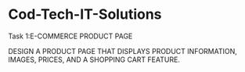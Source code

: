# Cod-Tech-IT-Solutions
Task 1:E-COMMERCE PRODUCT PAGE<br>

DESIGN A PRODUCT PAGE THAT DISPLAYS PRODUCT INFORMATION, IMAGES, PRICES,
AND A SHOPPING CART FEATURE.

